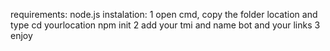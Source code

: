 requirements:
node.js
instalation:
1 open cmd, copy the folder location and type cd yourlocation npm init 
2 add your tmi and name bot and your links
3 enjoy
